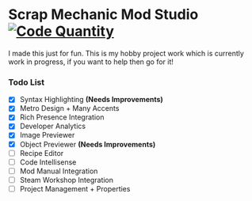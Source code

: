 # Scrap Mechanic Mod Studio [![Code Quantity](https://app.codacy.com/project/badge/Grade/378d7e2450fe45d08025e40e0a2de21f)](https://www.codacy.com/manual/dentolos19/SmModStudio?utm_source=github.com&amp;utm_medium=referral&amp;utm_content=dentolos19/SmModStudio&amp;utm_campaign=Badge_Grade)

I made this just for fun. This is my hobby project work which is currently work in progress, if you want to help then go for it!

### Todo List

* [X] Syntax Highlighting **(Needs Improvements)**
* [X] Metro Design + Many Accents
* [X] Rich Presence Integration
* [X] Developer Analytics
* [X] Image Previewer
* [X] Object Previewer **(Needs Improvements)**
* [ ] Recipe Editor
* [ ] Code Intellisense
* [ ] Mod Manual Integration
* [ ] Steam Workshop Integration
* [ ] Project Management + Properties